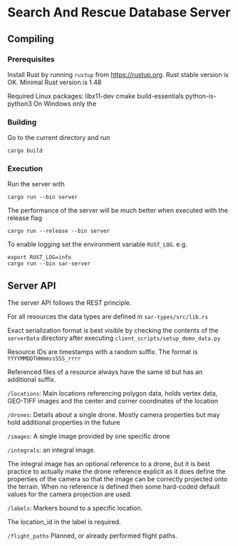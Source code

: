 # Search And Rescue Database Server

## Compiling

### Prerequisites

Install Rust by running `rustup` from https://rustup.org. Rust stable version
is OK. Minimal Rust version is 1.48

Required Linux packages: libx11-dev cmake build-essentials python-is-python3
On Windows only the 

### Building

Go to the current directory and run

```
cargo build
```

### Execution

Run the server with

```
cargo run --bin server
```
The performance of the server will be much better when executed
with the release flag

```
cargo run --release --bin server
```

To enable logging set the environment variable `RUST_LOG`. e.g.
```
export RUST_LOG=info
cargo run --bin sar-server
```


## Server API

The server API follows the REST principle. 

For all resources the data types are defined in `sar-types/src/lib.rs`

Exact serialization format is best visible by checking the contents
of the `serverData` directory after executing `client_scripts/setup_demo_data.py`


Resource IDs are timestamps with a random suffix. The format is
`YYYYMMDDTHHmmssSSS_rrrr`

Referenced files of a resource always have the same id but has an
additional suffix.

`/locations`:
Main locations referencing polygon data, holds vertex data, GEO-TIFF images
and the center and corner coordinates of the location

`/drones`:
Details about a single drone. Mostly camera properties but may 
hold additional properties in the future

`/images`:
A single image provided by one specific drone

`/integrals`:
an integral image.

The integral image has an optional reference to a drone, but it is
best practice to actually make the drone reference explicit as it
does define the properties of the camera so that the image can be
correctly projected onto the terrain. When no reference is defined
then some hard-coded default values for the camera projection are used.

`/labels`:
Markers bound to a specific location.

The location_id in the label is required.

`/flight_paths`
Planned, or already performed flight paths.



  
